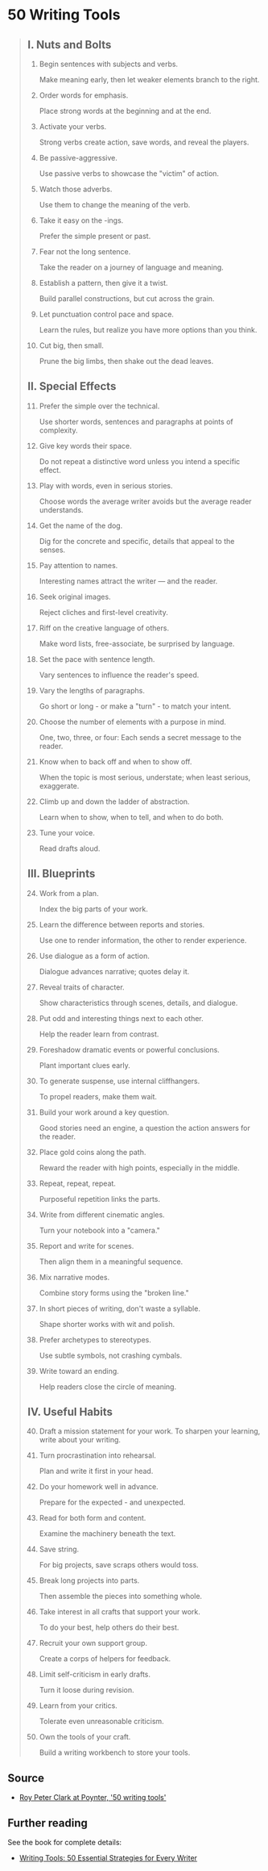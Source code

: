 ﻿# 50 Writing Tools

> ## I. Nuts and Bolts
>
> 1. Begin sentences with subjects and verbs.
>
>    Make meaning early, then let weaker elements branch to the right.
>
> 2. Order words for emphasis.
>
>    Place strong words at the beginning and at the end.
>
> 3. Activate your verbs.
>
>    Strong verbs create action, save words, and reveal the players.
>
> 4. Be passive-aggressive.
>
>    Use passive verbs to showcase the "victim" of action.
>
> 5. Watch those adverbs.
>
>    Use them to change the meaning of the verb.
>
> 6. Take it easy on the -ings.
>
>    Prefer the simple present or past.
>
> 7. Fear not the long sentence.
>
>     Take the reader on a journey of language and meaning.
>
> 8. Establish a pattern, then give it a twist.
>
>     Build parallel constructions, but cut across the grain.
>
> 9. Let punctuation control pace and space.
>
>     Learn the rules, but realize you have more options than you think.
>
> 10. Cut big, then small.
>
>     Prune the big limbs, then shake out the dead leaves.
>
> ## II. Special Effects
>
> 11. Prefer the simple over the technical.
>
>     Use shorter words, sentences and paragraphs at points of complexity.
>
> 12. Give key words their space.
>
>     Do not repeat a distinctive word unless you intend a specific effect.
>
> 13. Play with words, even in serious stories.
>
>     Choose words the average writer avoids but the average reader understands.
>
> 14. Get the name of the dog.
>
>     Dig for the concrete and specific, details that appeal to the senses.
>
> 15. Pay attention to names.
>
>     Interesting names attract the writer &mdash; and the reader.
>
> 16. Seek original images.
>
>     Reject cliches and first-level creativity.
>
> 17. Riff on the creative language of others.
>
>     Make word lists, free-associate, be surprised by language.
>
> 18. Set the pace with sentence length.
>
>     Vary sentences to influence the reader's speed.
>
> 19. Vary the lengths of paragraphs.
>
>     Go short or long - or make a "turn" - to match your intent.
>
> 20. Choose the number of elements with a purpose in mind.
>
>     One, two, three, or four: Each sends a secret message to the reader.
>
> 21. Know when to back off and when to show off.
>
>     When the topic is most serious, understate; when least serious, exaggerate.
>
> 22. Climb up and down the ladder of abstraction.
>
>     Learn when to show, when to tell, and when to do both.
>
> 23. Tune your voice.
>
>     Read drafts aloud.
>
> ## III. Blueprints
>
> 24. Work from a plan.
>
>     Index the big parts of your work.
>
> 25. Learn the difference between reports and stories.
>
>     Use one to render information, the other to render experience.
>
> 26. Use dialogue as a form of action.
>
>     Dialogue advances narrative; quotes delay it.
>
> 27. Reveal traits of character.
>
>     Show characteristics through scenes, details, and dialogue.
>
> 28. Put odd and interesting things next to each other.
>
>     Help the reader learn from contrast.
>
> 29. Foreshadow dramatic events or powerful conclusions.
>
>     Plant important clues early.
>
> 30. To generate suspense, use internal cliffhangers.
>
>     To propel readers, make them wait.
>
> 31. Build your work around a key question.
>
>     Good stories need an engine, a question the action answers for the reader.
>
> 32. Place gold coins along the path.
>
>     Reward the reader with high points, especially in the middle.
>
> 33. Repeat, repeat, repeat.
>
>     Purposeful repetition links the parts.
>
> 34. Write from different cinematic angles.
>
>     Turn your notebook into a "camera."
>
> 35. Report and write for scenes.
>
>     Then align them in a meaningful sequence.
>
> 36. Mix narrative modes.
>
>     Combine story forms using the "broken line."
>
> 37. In short pieces of writing, don't waste a syllable.
>
>     Shape shorter works with wit and polish.
>
> 38. Prefer archetypes to stereotypes.
>
>     Use subtle symbols, not crashing cymbals.
>
> 39. Write toward an ending.
>
>     Help readers close the circle of meaning.
>
> ## IV. Useful Habits
>
> 40. Draft a mission statement for your work.
>     To sharpen your learning, write about your writing.
>
> 41. Turn procrastination into rehearsal.
>
>     Plan and write it first in your head.
>
> 42. Do your homework well in advance.
>
>     Prepare for the expected - and unexpected.
>
> 43. Read for both form and content.
>
>     Examine the machinery beneath the text.
>
> 44. Save string.
>
>     For big projects, save scraps others would toss.
>
> 45. Break long projects into parts.
>
>     Then assemble the pieces into something whole.
>
> 46. Take interest in all crafts that support your work.
>
>     To do your best, help others do their best.
>
> 47. Recruit your own support group.
>
>     Create a corps of helpers for feedback.
>
> 48. Limit self-criticism in early drafts.
>
>     Turn it loose during revision.
>
> 49. Learn from your critics.
>
>     Tolerate even unreasonable criticism.
>
> 50. Own the tools of your craft.
>
>     Build a writing workbench to store your tools.

## Source

- [Roy Peter Clark at Poynter, '50 writing tools'](https://www.poynter.org/reporting-editing/2006/fifty-writing-tools-quick-list/)

## Further reading

See the book for complete details:

- [Writing Tools: 50 Essential Strategies for Every Writer](https://www.amazon.com/gp/product/0316014982/ref=pd_rvi_gw_1?_encoding=UTF8)
<!-- markdownlint-disable-file MD029 -->
